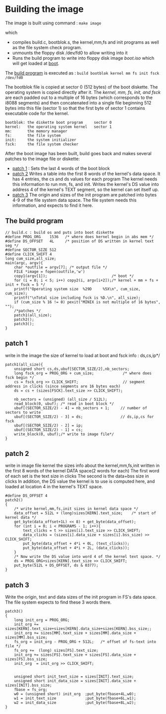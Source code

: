 # Building the image

The image is built using command : `make image` 

which

- compiles build.c, bootblok.s, the kernel,mm,fs and init programs as 
    well as the file system check program.
- unmounts the floppy disk /dev/fd0 to allow writing into it
- Runs the build program to write into floppy disk image *boot.iso* which will get loaded at [boot](/bootstrap). 

The [build program](#the-build-program) is executed as : ` build bootblok kernel mm fs init fsck /dev/fd0 `

The bootblok file is copied at sector 0 (512 bytes) of the boot diskette.
The operating system is copied directly after it.
The *kernel, mm, fs, init, and fsck* are each padded out to a multiple of 16 bytes
(which corresponds to the i8088 segments) and then concatenated into a 
single file beginning 512 bytes into this file (sector 1) so that the first byte 
of sector 1 contains executable code for the kernel.
```
bootblok: the diskette boot program     sector 0
kernel:   the operating system kernel   sector 1
mm:       the memory manager
fs:       the file system
init:     the system initializer
fsck:     the file system checker
```

After the boot image has been built, build goes back and makes several
patches to the image file or diskette:

- [patch 1](#patch-1) : Sets the last 4 words of the boot block
- [patch 2](#patch-2) Writes a table into the first 8 words of the kernel's data space.
    It has 4 entries, the cs and ds values for each program
    The kernel needs this information to run mm, fs, and init.
    Writes the kernel's DS value into address 4 of the kernel's TEXT segment, so the kernel can set itself up.
- [patch 3](#patch-3) The origin and sizes of the init program are patched into bytes 4-9
	of the file system data space. The file system needs this
	information, and expects to find it here.

## The build program

```
// build.c : build os and puts into boot diskette
#define PROG_ORG 	1536   /* where does kernel begin in abs mem */
#define DS_OFFSET 	4L     /* position of DS written in kernel text seg */
#define SECTOR_SIZE 512
#define CLICK_SHIFT 4
long cum_size,all_size;
main(argc, argv){
	char *outfile = argv[7]; /* output file */
	FILE *image = fopen(outfile,'w')
	copy1(argv[1]);								/* boot */
	for (i = 0; i < 5; i++) copy2(i, argv[i+2]);/* kernel + mm + fs + init + fsck = 5 */
	printf("Operating system size  %29D     %5X\n", cum_size, cum_size);
	printf("\nTotal size including fsck is %D.\n", all_size);
	if (cum_size % 16 != 0) pexit("MINIX is not multiple of 16 bytes", "");
	/*patches */
	patch1(all_size);
	patch2();
	patch3();			
}
```
## patch 1

write in the image the size of kernel to load at boot and fsck info : ds,cs,ip*/

```
patch1(all_size){
	unsigned short cs,ds,ubuf[SECTOR_SIZE/2],nb_sectors;
	long fsck_org = PROG_ORG + cum_size;       		 /* where does fsck begin */
	cs = fsck_org >> CLICK_SHIFT;					 // segment address in clicks (since segments are 16 bytes each)
	ds = cs + (sizes[FSCK].text_size >> CLICK_SHIFT);
	
	nb_sectors = (unsigned) (all_size / 512L);
	read_block(0, ubuf); /* read in boot block */
	ubuf[(SECTOR_SIZE/2) - 4] = nb_sectors + 1;		// number of sectors to write
	ubuf[(SECTOR_SIZE/2) - 3] = ds;					// ds,ip,cs for fsck
	ubuf[(SECTOR_SIZE/2) - 2] = ip;
	ubuf[(SECTOR_SIZE/2) - 1] = cs;
	write_block(0, ubuf);/* write to image file*/
}
```

## patch 2

write in image file kernel the sizes info about the kernel,mm,fs,init 
written in the first 8 words of the kernel DATA space(2 words for each)
  The first word of each set is the text size in clicks
  The second is the data+bss size in clicks
In addition, the DS value the kernel is to use is computed here, and loaded
at location 4 in the kernel's TEXT space.
```
#define DS_OFFSET 4
patch2()
{
	/* write kernel,mm,fs,init sizes in kernel data space */
	data_offset = 512L + (long)sizes[KERN].text_size;    /* start of kernel data */
	get_byte(data_offset+1L) << 8) + get_byte(data_offset);
	for (int i = 0; i < PROGRAMS - 1; i++){
		text_clicks = t >> sizes[i].text_size >> CLICK_SHIFT;
		data_clicks = (sizes[i].data_size + sizes[i].bss_size) >> CLICK_SHIFT;
		put_byte(data_offset + 4*i + 0L, (text_clicks));
		put_byte(data_offset + 4*i + 2L, (data_clicks));
	}
	/* Now write the DS value into word 4 of the kernel text space. */
	ds = PROG_ORG+sizes[KERN].text_size >> CLICK_SHIFT;
	put_byte(512L + DS_OFFSET, ds & 0377);
}
```

## patch 3
Write the origin, text and data sizes of the init program in FS's data
 space.  The file system expects to find these 3 words there.
```
patch3()
{	
	long init_org = PROG_ORG;	
	init_org += sizes[KERN].text_size+sizes[KERN].data_size+sizes[KERN].bss_size;;
	init_org += sizes[MM].text_size + sizes[MM].data_size + sizes[MM].bss_size;
	fs_org = init_org - PROG_ORG + 512L;   /* offset of fs-text into file */
	fs_org +=  (long) sizes[FS].text_size;		
	init_org += sizes[FS].text_size + sizes[FS].data_size + sizes[FS].bss_size;
	init_org  = init_org >> CLICK_SHIFT;
	

	unsigned short init_text_size = sizes[INIT].text_size;
	unsigned short init_data_size = sizes[INIT].data_size + sizes[INIT].bss_size;	
	fbase = fs_org;
	w0 = (unsigned short) init_org	;put_byte(fbase+4L,w0);
	w1 = init_text_size				;put_byte(fbase+6L,w1);
	w2 = init_data_size				;put_byte(fbase+8L,w2);
}
```